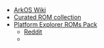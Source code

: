 - [ArkOS Wiki](https://github.com/christianhaitian/arkos/wiki)
- [Curated ROM collection](http://web.archive.org/web/20221211164933/https://www.reddit.com/r/ANBERNIC/comments/rnq4g1/a_curated_and_scraped_rom_collection/)
- [Platform Explorer ROMs Pack](https://docs.google.com/spreadsheets/d/1qe3vRUXWJxlsztp21Fpmq-yyWNdo-SzDl4i_PSkzbM0/edit?gid=0#gid=0)
	- [Reddit](https://www.reddit.com/r/Roms/comments/x2cn29/platform_explorer_roms_pack_top_games_hacks/)
	- 